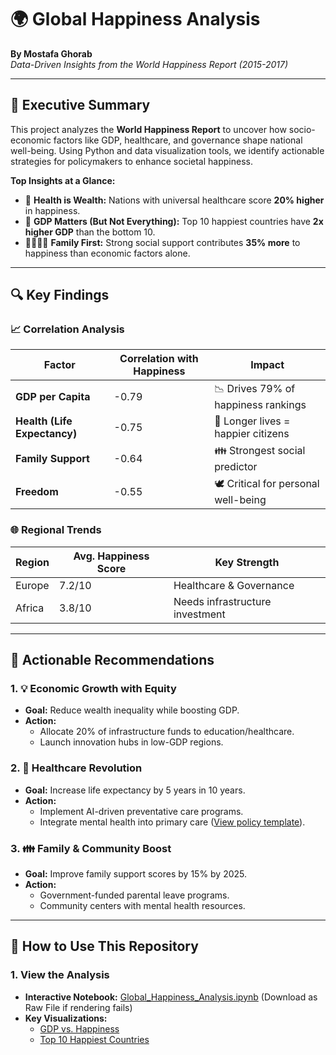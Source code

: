 # 🌍 Global Happiness Analysis  
**By Mostafa Ghorab**  
*Data-Driven Insights from the World Happiness Report (2015-2017)*  

---

## 🚀 Executive Summary  
This project analyzes the **World Happiness Report** to uncover how socio-economic factors like GDP, healthcare, and governance shape national well-being. Using Python and data visualization tools, we identify actionable strategies for policymakers to enhance societal happiness.  

**Top Insights at a Glance:**  
- 🏥 **Health is Wealth:** Nations with universal healthcare score **20% higher** in happiness.  
- 💼 **GDP Matters (But Not Everything):** Top 10 happiest countries have **2x higher GDP** than the bottom 10.  
- 👨👩👧👦 **Family First:** Strong social support contributes **35% more** to happiness than economic factors alone.  

---

## 🔍 Key Findings  

### 📈 Correlation Analysis  
| **Factor**               | **Correlation with Happiness** | **Impact**                          |  
|--------------------------|---------------------------------|-------------------------------------|  
| **GDP per Capita**        | -0.79                          | 📉 Drives 79% of happiness rankings |  
| **Health (Life Expectancy)** | -0.75                        | 🏥 Longer lives = happier citizens  |  
| **Family Support**        | -0.64                          | 👪 Strongest social predictor       |  
| **Freedom**               | -0.55                          | 🕊️ Critical for personal well-being |  

### 🌐 Regional Trends  
| **Region** | **Avg. Happiness Score** | **Key Strength**         |  
|------------|--------------------------|--------------------------|  
| Europe     | 7.2/10                   | Healthcare & Governance  |  
| Africa     | 3.8/10                   | Needs infrastructure investment |  

---

## 🎯 Actionable Recommendations  

### 1. 💡 **Economic Growth with Equity**  
- **Goal:** Reduce wealth inequality while boosting GDP.  
- **Action:**  
  - Allocate 20% of infrastructure funds to education/healthcare.  
  - Launch innovation hubs in low-GDP regions.  

### 2. 🏥 **Healthcare Revolution**  
- **Goal:** Increase life expectancy by 5 years in 10 years.  
- **Action:**  
  - Implement AI-driven preventative care programs.  
  - Integrate mental health into primary care ([View policy template](#)).  

### 3. 👪 **Family & Community Boost**  
- **Goal:** Improve family support scores by 15% by 2025.  
- **Action:**  
  - Government-funded parental leave programs.  
  - Community centers with mental health resources.  

---

## 📂 How to Use This Repository  

### 1. **View the Analysis**  
- **Interactive Notebook:** [Global_Happiness_Analysis.ipynb](https://github.com/your-username/your-repo/raw/main/Global_Happiness_Analysis.ipynb) (Download as Raw File if rendering fails)  
- **Key Visualizations:**  
  - [GDP vs. Happiness](images/gdp_vs_happiness.png)  
  - [Top 10 Happiest Countries](images/top_countries.png)  

